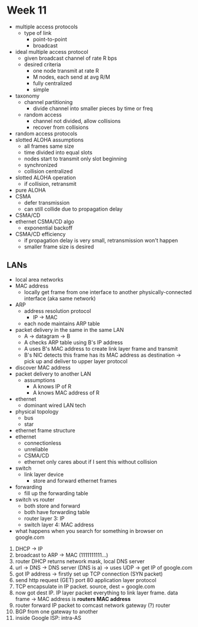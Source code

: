 # Week 11

- multiple access protocols
  - type of link
    - point-to-point
    - broadcast
- ideal multiple access protocol
  - given broadcast channel of rate R bps
  - desired criteria
    - one node transmit at rate R
    - M nodes, each send at avg R/M
    - fully centralized
    - simple
- taxonomy
  - channel partitioning
    - divide channel into smaller pieces by time or freq
  - random access
    - channel not divided, allow collisions
    - recover from collisions
- random access protocols
- slotted ALOHA assumptions
  - all frames same size
  - time divided into equal slots
  - nodes start to transmit only slot beginning
  - synchronized
  - collision centralized
- slotted ALOHA operation
  - if collision, retransmit
- pure ALOHA
- CSMA
  - defer transmission
  - can still collide due to propagation delay
- CSMA/CD
- ethernet CSMA/CD algo
  - exponential backoff
- CSMA/CD efficiency
  - if propagation delay is very small, retransmission won't happen
  - smaller frame size is desired

## LANs
- local area networks
- MAC address
  - locally get frame from one interface to another physically-connected interface (aka same network)
- ARP
  - address resolution protocol
    - IP -> MAC
  - each node maintains ARP table
- packet delivery in the same in the same LAN
  - A -> datagram -> B
  - A checks ARP table using B's IP address
  - A uses B's MAC address to create link layer frame and transmit
  - B's NIC detects this frame has its MAC address as destination -> pick up and deliver to upper layer protocol
- discover MAC address
- packet delivery to another LAN
  - assumptions
    - A knows IP of R
    - A knows MAC address of R
- ethernet
  - dominant wired LAN tech
- physical topology
  - bus
  - star
- ethernet frame structure
- ethernet
  - connectionless
  - unreliable
  - CSMA/CD
  - ethernet only cares about if I sent this without collision
- switch
  - link layer device
    - store and forward ethernet frames
- forwarding
  - fill up the forwarding table
- switch vs router
  - both store and forward
  - both have forwarding table
  - router layer 3: IP
  - switch layer 4: MAC address
- what happens when you search for something in browser on google.com
1. DHCP -> IP
2. broadcast to ARP -> MAC (1111111111...)
3. router DHCP returns network mask, local DNS server
4. url -> DNS -> DNS server (DNS is a) -> uses UDP -> get IP of google.com
5. got IP address -> firstly set up TCP connection (SYN packet)
6. send http request (GET) port 80 application layer protocol
7. TCP encapsulate in IP packet. source, dest = google.com
8. now got dest IP. IP layer packet everything to link layer frame. data frame -> MAC address is **routers MAC address**
9. router forward IP packet to comcast network gateway (?) router
10. BGP from one gateway to another
11. inside Google ISP: intra-AS
